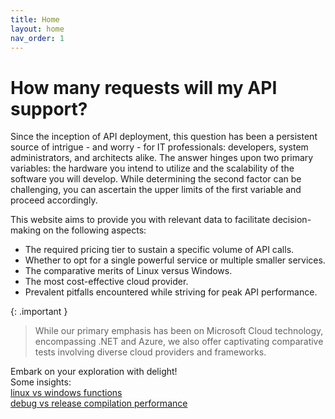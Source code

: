 ```yaml
---
title: Home
layout: home
nav_order: 1
---
```

# How many requests will my API support? 
Since the inception of API deployment, this question has been a persistent source of intrigue - and worry - for IT professionals: developers, system administrators, and architects alike. The answer hinges upon two primary variables: the hardware you intend to utilize and the scalability of the software you will develop. While determining the second factor can be challenging, you can ascertain the upper limits of the first variable and proceed accordingly.

This website aims to provide you with relevant data to facilitate decision-making on the following aspects:

- The required pricing tier to sustain a specific volume of API calls.
- Whether to opt for a single powerful service or multiple smaller services.
- The comparative merits of Linux versus Windows.
- The most cost-effective cloud provider.
- Prevalent pitfalls encountered while striving for peak API performance.

{: .important }
> While our primary emphasis has been on Microsoft Cloud technology, encompassing .NET and Azure, we also offer captivating comparative tests involving diverse cloud providers and frameworks.

Embark on your exploration with delight!  
Some insights:  
[linux vs windows functions](/docs/azure-function-performance/dot-net-APIs.md)  
[debug vs release compilation performance](/docs/azure-function-performance/debug-vs-release-compilation.md)  


